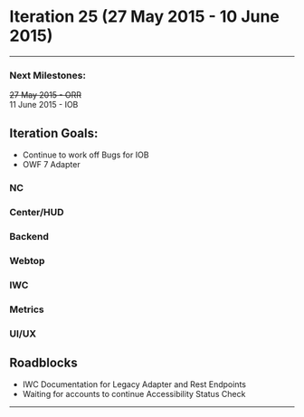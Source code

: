 # Iteration 25 (27 May 2015 - 10 June 2015)

*** 
### Next Milestones:
~~27 May 2015 - ORR~~
<br>11 June 2015 - IOB

## Iteration Goals:
* Continue to work off Bugs for IOB
* OWF 7 Adapter


### NC 

### Center/HUD

### Backend

### Webtop

### IWC

### Metrics

### UI/UX

## Roadblocks
* IWC Documentation for Legacy Adapter and Rest Endpoints
* Waiting for accounts to continue Accessibility Status Check

***